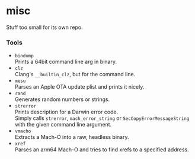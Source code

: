 # misc

Stuff too small for its own repo.

### Tools

-   `bindump`  
    Prints a 64bit command line arg in binary.
-   `clz`  
    Clang's `__builtin_clz`, but for the command line.
-   `mesu`  
    Parses an Apple OTA update plist and prints it nicely.
-   `rand`  
    Generates random numbers or strings.  
-   `strerror`  
    Prints description for a Darwin error code.  
    Simply calls `strerror`, `mach_error_string` or `SecCopyErrorMessageString` with the given command line argument.
-   `vmacho`  
    Extracts a Mach-O into a raw, headless binary.
-   `xref`  
    Parses an arm64 Mach-O and tries to find xrefs to a specified address.
